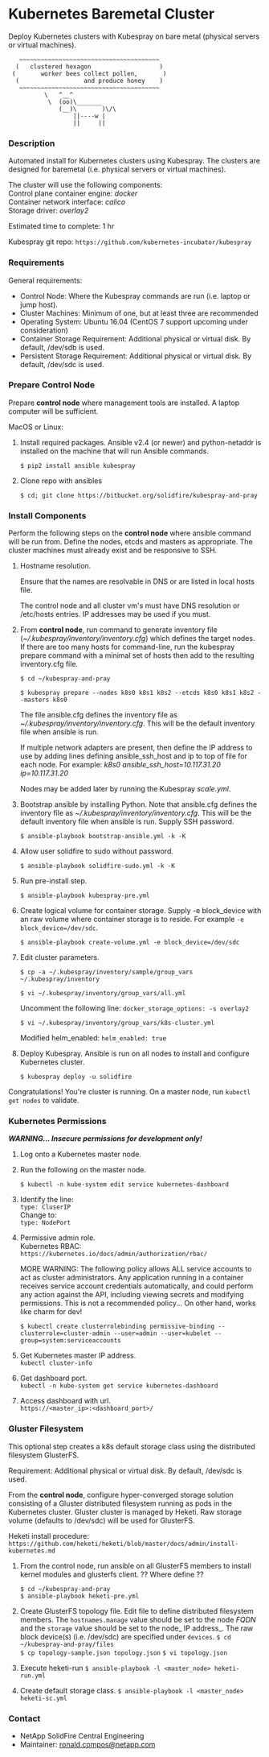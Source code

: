 # Kubernetes Baremetal Cluster #

Deploy Kubernetes clusters with Kubespray on bare metal (physical servers or virtual machines).

```
   ~~~~~~~~~~~~~~~~~~~~~~~~~~~~~~~~~~~~~~~
  (   clustered hexagon                   )
 (       worker bees collect pollen,       )
  (                  and produce honey    )
   ~~~~~~~~~~~~~~~~~~~~~~~~~~~~~~~~~~~~~~~
          \   ^__^
           \  (oo)\_______
              (__)\       )\/\
                  ||----w |
                  ||     ||
```

### Description ###

Automated install for Kubernetes clusters using Kubespray.  The clusters are designed for baremetal (i.e. physical servers or virtual machines).

The cluster will use the following components:  
Control plane container engine: *docker*  
Container network interface: *calico*  
Storage driver: *overlay2*  

Estimated time to complete: 1 hr

Kubespray git repo:  `https://github.com/kubernetes-incubator/kubespray`

### Requirements ###

General requirements:

* Control Node: Where the Kubespray commands are run (i.e. laptop or jump host).
* Cluster Machines: Minimum of one, but at least three are recommended
* Operating System: Ubuntu 16.04   (CentOS 7 support upcoming under consideration)
* Container Storage Requirement:  Additional physical or virtual disk.  By default, /dev/sdb is used.
* Persistent Storage Requirement:  Additional physical or virtual disk.  By default, /dev/sdc is used.

### Prepare Control Node ###

Prepare **control node** where management tools are installed.  A laptop computer will be sufficient.

MacOS or Linux:

1. Install required packages.  Ansible v2.4 (or newer) and python-netaddr is installed on the machine that will run Ansible commands.

    `$ pip2 install ansible kubespray`  

2. Clone repo with ansibles

    `$ cd; git clone https://bitbucket.org/solidfire/kubespray-and-pray`

### Install Components ###

Perform the following steps on the **control node** where ansible command will be run from.  Define the nodes, etcds and masters as appropriate.  The cluster machines must already exist and be responsive to SSH.

1. Hostname resolution.

    Ensure that the names are resolvable in DNS or are listed in local hosts file.

    The control node and all cluster vm's must have DNS resolution or /etc/hosts entries.  IP addresses may be used if you must.

2. From **control node**, run command to generate inventory file (*~/.kubespray/inventory/inventory.cfg*) which defines the target nodes.  If there are too many hosts for command-line, run the kubespray prepare command with a minimal set of hosts then add to the resulting inventory.cfg file.

    `$ cd ~/kubespray-and-pray`  

    `$ kubespray prepare --nodes k8s0 k8s1 k8s2 --etcds k8s0 k8s1 k8s2 --masters k8s0`  

    The file ansible.cfg defines the inventory file as *~/.kubespray/inventory/inventory.cfg*.  This will be the default inventory file when ansible is run.
    
    If multiple network adapters are present, then define the IP address to use by adding lines defining ansible\_ssh\_host and ip to top of file for each node.  For example: *k8s0 ansible\_ssh\_host=10.117.31.20 ip=10.117.31.20*

    Nodes may be added later by running the Kubespray _scale.yml_.

3. Bootstrap ansible by installing Python.  Note that ansible.cfg defines the inventory file as *~/.kubespray/inventory/inventory.cfg*.  This will be the default inventory file when ansible is run.  Supply SSH password. 

    `$ ansible-playbook bootstrap-ansible.yml -k -K`

4. Allow user solidfire to sudo without password.

    `$ ansible-playbook solidfire-sudo.yml -k -K`

5. Run pre-install step.

    `$ ansible-playbook kubespray-pre.yml`

6. Create logical volume for container storage.  Supply -e block\_device with an raw volume where container storage is to reside.  For example `-e block_device=/dev/sdc`.

    `$ ansible-playbook create-volume.yml -e block_device=/dev/sdc`

7. Edit cluster parameters.

    `$ cp -a ~/.kubespray/inventory/sample/group_vars ~/.kubespray/inventory`

    `$ vi ~/.kubespray/inventory/group_vars/all.yml`

    Uncomment the following line:
    `docker_storage_options: -s overlay2`  

    `$ vi ~/.kubespray/inventory/group_vars/k8s-cluster.yml`

    Modified helm_enabled:
    `helm_enabled: true`

8. Deploy Kubespray.  Ansible is run on all nodes to install and configure Kubernetes cluster.

    `$ kubespray deploy -u solidfire`
    
Congratulations!  You're cluster is running.  On a master node, run `kubectl get nodes` to validate.


### Kubernetes Permissions ###

***WARNING... Insecure permissions for development only!***

1. Log onto a Kubernetes master node.

2. Run the following on the master node.  

    `$ kubectl -n kube-system edit service kubernetes-dashboard`

3. Identify the line:  
    `type: CluserIP`  
    Change to:  
    `type: NodePort`  

4. Permissive admin role.  
    Kubernetes RBAC: `https://kubernetes.io/docs/admin/authorization/rbac/`

    MORE WARNING: The following policy allows ALL service accounts to act as cluster administrators. Any application running in a container receives service account credentials automatically, and could perform any action against the API, including viewing secrets and modifying permissions. This is not a recommended policy... On other hand, works like charm for dev!

    `$ kubectl create clusterrolebinding permissive-binding --clusterrole=cluster-admin --user=admin --user=kubelet --group=system:serviceaccounts`

5. Get Kubernetes master IP address.  
    `kubectl cluster-info`

6. Get dashboard port.  
    `kubectl -n kube-system get service kubernetes-dashboard`

7. Access dashboard with url.  
    `https://<master_ip>:<dashboard_port>/`

### Gluster Filesystem ###

This optional step creates a k8s default storage class using the distributed filesystem GlusterFS.

Requirement:  Additional physical or virtual disk.  By default, /dev/sdc is used.

From the **control node**, configure hyper-converged storage solution consisting of a Gluster distributed filesystem running as pods in the Kubernetes cluster.  Gluster cluster is managed by Heketi.  Raw storage volume (defaults to /dev/sdc) will be used for GlusterFS.

Heketi install procedure: `https://github.com/heketi/heketi/blob/master/docs/admin/install-kubernetes.md`

1. From the control node, run ansible on all GlusterFS members to install kernel modules and glusterfs client.  ?? Where define ??

    `$ cd ~/kubespray-and-pray`   
    `$ ansible-playbook heketi-pre.yml`

2. Create GlusterFS topology file.  Edit file to define distributed filesystem members.  The `hostnames.manage` value should be set to the node _FQDN_ and the `storage` value should be set to the node_ IP address_.  The raw block device(s) (i.e. /dev/sdc) are specified under `devices`.
    `$ cd ~/kubespray-and-pray/files`   
    `$ cp topology-sample.json topology.json`
    `$ vi topology.json`

3. Execute heketi-run
    `$ ansible-playbook -l <master_node> heketi-run.yml`
    
4. Create default storage class.
    `$ ansible-playbook -l <master_node> heketi-sc.yml`


### Contact ###

* NetApp SolidFire Central Engineering
* Maintainer:  ronald.compos@netapp.com
